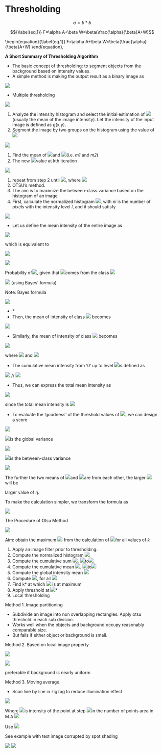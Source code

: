# Thresholding

$$
a = b *b
$$

$${\label{eq.1}} F=\alpha A+\beta W=\beta(\frac{\alpha}{\beta}A+W)$$

\begin{equation}{\label{eq.1\}} F=\alpha A+\beta W=\beta(\frac{\alpha}{\beta}A+W) \end{equation},

**A Short Summary of Thresholding Algorithm**

* The basic concept of thresholding: to segment objects from the background based on intensity values.
* A simple method is making the output result as a binary image as

![](../../.gitbook/assets/0.png)

* Multiple thresholding

![](<../../.gitbook/assets/1 (1).png>)

1. Analyze the intensity histogram and select the initial estimation of ![](<../../.gitbook/assets/4 (1) (1) (1) (1) (1) (1) (1) (1) (1) (1) (2).png>)(usually the mean of the image intensity). Let the intensity of the input image is defined as g(x,y).
2. Segment the image by two groups on the histogram using the value of ![](../../.gitbook/assets/6.png)

![](<../../.gitbook/assets/7 (1).png>)

1. Find the mean of ![](../../.gitbook/assets/8.png)and ![](../../.gitbook/assets/9.png)(i.e. _m1_ and _m2_)
2. The new ![](<../../.gitbook/assets/10 (1).png>)value at kth iteration

![](../../.gitbook/assets/11.png)

1. repeat from step 2 until ![](<../../.gitbook/assets/12 (1).png>), where ![](../../.gitbook/assets/13.png)
2. OTSU’s method.
3. The aim is to maximize the between-class variance based on the histogram of an image
4. First, calculate the normalized histogram ![](<../../.gitbook/assets/14 (1).png>), with _ni_ is the number of pixels with the intensity level _I_, and it should satisfy

![](<../../.gitbook/assets/15 (1).png>)

* Let us define the mean intensity of the entire image as

![](../../.gitbook/assets/16.png)

which is equivalent to

![](<../../.gitbook/assets/40 (1) (1) (1) (1) (1) (1) (1) (1) (1) (1) (2).png>)

![](<../../.gitbook/assets/20 (1).png>)

Probability of![](<../../.gitbook/assets/21 (1).png>), given that ![](<../../.gitbook/assets/22 (1).png>)comes from the class ![](<../../.gitbook/assets/23 (1).png>)

![](<../../.gitbook/assets/24 (1).png>) (using Bayes’ formula)

Note: Bayes formula

![](<../../.gitbook/assets/25 (1).png>)

* \*
* Then, the mean of intensity of class ![](../../.gitbook/assets/30.png) becomes

![](<../../.gitbook/assets/31 (2) (1) (1) (1) (1) (1) (1) (1) (1) (1) (1).png>)

* Similarly, the mean of intensity of class ![](../../.gitbook/assets/32.png) becomes

![](<../../.gitbook/assets/33 (1).png>)

where ![](<../../.gitbook/assets/34 (1).png>) and ![](../../.gitbook/assets/35.png)

* The cumulative mean intensity from ‘0’ up to level ![](<../../.gitbook/assets/36 (1).png>)is defined as

![](../../.gitbook/assets/37.png) // ![](<../../.gitbook/assets/31 (2) (1) (1) (1) (1) (1) (1) (1) (1) (1) (2).png>)

* Thus, we can express the total mean intensity as

![](../../.gitbook/assets/39.png)

since the total mean intensity is ![](<../../.gitbook/assets/40 (1) (1) (1) (1) (1) (1) (1) (1) (1) (1).png>)

* To evaluate the ‘goodness’ of the threshold values of ![](../../.gitbook/assets/41.png), we can design a score

![](../../.gitbook/assets/42.png)

![](<../../.gitbook/assets/43 (1).png>)is the global variance

![](<../../.gitbook/assets/44 (1).png>)

![](<../../.gitbook/assets/45 (2) (1) (1) (1) (1) (1) (1) (1) (1) (1) (1) (1).png>)is the between-class variance

![](<../../.gitbook/assets/46 (1).png>)

The further the two means of ![](../../.gitbook/assets/47.png)and ![](../../.gitbook/assets/48.png)are from each other, the larger ![](<../../.gitbook/assets/45 (2) (1) (1) (1) (1) (1) (1) (1) (1) (1) (1) (1) (1) (1).png>) will be

larger value of _η._

To make the calculation simpler, we transform the formula as

![](<../../.gitbook/assets/50 (1).png>)

The Procedure of Otsu Method

![](../../.gitbook/assets/51.png)

Aim: obtain the maximum ![](<../../.gitbook/assets/62 (1) (2) (1) (1) (1) (1) (1) (1) (1) (1) (2) (2).png>) from the calculation of ![](<../../.gitbook/assets/62 (1) (2) (1) (1) (1) (1) (1) (1) (1) (1) (2) (3).png>)for all values of _k_

1. Apply an image filter prior to thresholding.
2. Compute the normalized histogram ![](../../.gitbook/assets/54.png)
3. Compute the cumulative sum ![](<../../.gitbook/assets/55 (1).png>), ![](<../../.gitbook/assets/56 (1) (1) (1) (1) (1) (1) (1) (1) (1) (1) (1) (1).png>)to![](<../../.gitbook/assets/57 (1) (1) (1) (1) (1) (1) (1) (1) (1) (1) (1) (1) (1) (1).png>)
4. Compute the cumulative mean ![](<../../.gitbook/assets/58 (1).png>), ![](<../../.gitbook/assets/56 (1) (1) (1) (1) (1) (1) (1) (1) (1) (1) (1) (2).png>)to![](<../../.gitbook/assets/57 (1) (1) (1) (1) (1) (1) (1) (1) (1) (1) (1) (1) (1) (1) (1).png>)
5. Compute the global intensity mean ![](<../../.gitbook/assets/61 (1).png>)
6. Compute ![](<../../.gitbook/assets/62 (1) (2) (1) (1) (1) (1) (1) (1) (1) (1) (1).png>), for all ![](<../../.gitbook/assets/63 (1).png>)
7. Find k\* at which ![](<../../.gitbook/assets/64 (1).png>) is at maximum
8. Apply threshold at ![](<../../.gitbook/assets/65 (1).png>)\*
9. Local thresholding

Method 1. Image partitioning

* Subdivide an image into non overlapping rectangles. Apply otsu threshold in each sub division.
* Works well when the objects and background occupy reasonably comparable size.
* But fails if either object or background is small.

Method 2. Based on local image property

![](<../../.gitbook/assets/70 (1).png>)

![](../../.gitbook/assets/71.png)

preferable if background is nearly uniform.

Method 3. Moving average.

* Scan line by line in zigzag to reduce illumination effect

![](../../.gitbook/assets/72.png)

Where ![](<../../.gitbook/assets/73 (1).png>)is intensity of the point at step ![](<../../.gitbook/assets/74 (1).png>)in the number of points area in M.A ![](../../.gitbook/assets/75.png)

Use ![](../../.gitbook/assets/76.png)

See example with text image corrupted by spot shading

![](../../.gitbook/assets/77.png) ![](../../.gitbook/assets/78.png)
